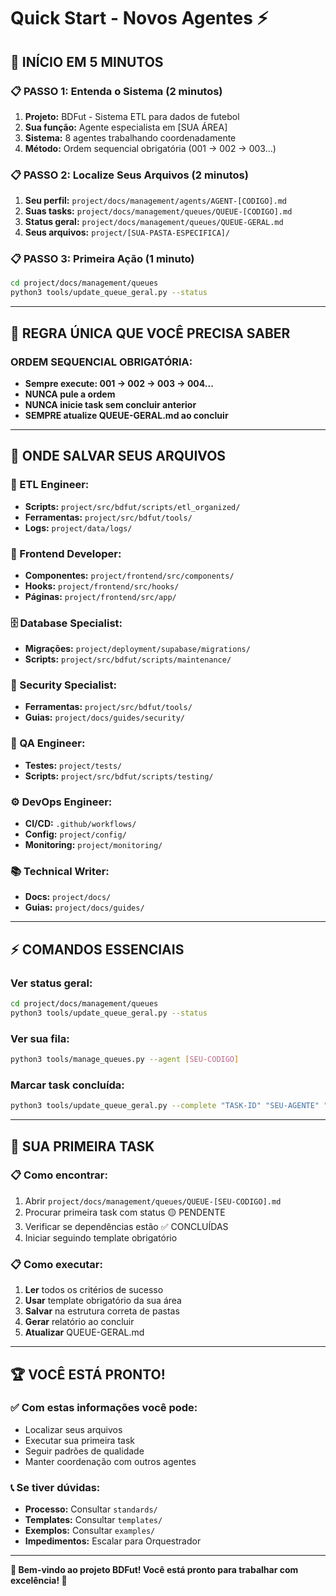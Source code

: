 # Quick Start - Novos Agentes ⚡

## 🚀 **INÍCIO EM 5 MINUTOS**

### **📋 PASSO 1: Entenda o Sistema (2 minutos)**
1. **Projeto:** BDFut - Sistema ETL para dados de futebol
2. **Sua função:** Agente especialista em [SUA ÁREA]
3. **Sistema:** 8 agentes trabalhando coordenadamente
4. **Método:** Ordem sequencial obrigatória (001 → 002 → 003...)

### **📋 PASSO 2: Localize Seus Arquivos (2 minutos)**
1. **Seu perfil:** `project/docs/management/agents/AGENT-[CODIGO].md`
2. **Suas tasks:** `project/docs/management/queues/QUEUE-[CODIGO].md`
3. **Status geral:** `project/docs/management/queues/QUEUE-GERAL.md`
4. **Seus arquivos:** `project/[SUA-PASTA-ESPECIFICA]/`

### **📋 PASSO 3: Primeira Ação (1 minuto)**
```bash
cd project/docs/management/queues
python3 tools/update_queue_geral.py --status
```

---

## 🔢 **REGRA ÚNICA QUE VOCÊ PRECISA SABER**

### **ORDEM SEQUENCIAL OBRIGATÓRIA:**
- **Sempre execute: 001 → 002 → 003 → 004...**
- **NUNCA pule a ordem**
- **NUNCA inicie task sem concluir anterior**
- **SEMPRE atualize QUEUE-GERAL.md ao concluir**

---

## 📁 **ONDE SALVAR SEUS ARQUIVOS**

### **🔧 ETL Engineer:**
- **Scripts:** `project/src/bdfut/scripts/etl_organized/`
- **Ferramentas:** `project/src/bdfut/tools/`
- **Logs:** `project/data/logs/`

### **🎨 Frontend Developer:**
- **Componentes:** `project/frontend/src/components/`
- **Hooks:** `project/frontend/src/hooks/`
- **Páginas:** `project/frontend/src/app/`

### **🗄️ Database Specialist:**
- **Migrações:** `project/deployment/supabase/migrations/`
- **Scripts:** `project/src/bdfut/scripts/maintenance/`

### **🔐 Security Specialist:**
- **Ferramentas:** `project/src/bdfut/tools/`
- **Guias:** `project/docs/guides/security/`

### **🧪 QA Engineer:**
- **Testes:** `project/tests/`
- **Scripts:** `project/src/bdfut/scripts/testing/`

### **⚙️ DevOps Engineer:**
- **CI/CD:** `.github/workflows/`
- **Config:** `project/config/`
- **Monitoring:** `project/monitoring/`

### **📚 Technical Writer:**
- **Docs:** `project/docs/`
- **Guias:** `project/docs/guides/`

---

## ⚡ **COMANDOS ESSENCIAIS**

### **Ver status geral:**
```bash
cd project/docs/management/queues
python3 tools/update_queue_geral.py --status
```

### **Ver sua fila:**
```bash
python3 tools/manage_queues.py --agent [SEU-CODIGO]
```

### **Marcar task concluída:**
```bash
python3 tools/update_queue_geral.py --complete "TASK-ID" "SEU-AGENTE" "Notas"
```

---

## 🎯 **SUA PRIMEIRA TASK**

### **📋 Como encontrar:**
1. Abrir `project/docs/management/queues/QUEUE-[SEU-CODIGO].md`
2. Procurar primeira task com status 🟡 PENDENTE
3. Verificar se dependências estão ✅ CONCLUÍDAS
4. Iniciar seguindo template obrigatório

### **📋 Como executar:**
1. **Ler** todos os critérios de sucesso
2. **Usar** template obrigatório da sua área
3. **Salvar** na estrutura correta de pastas
4. **Gerar** relatório ao concluir
5. **Atualizar** QUEUE-GERAL.md

---

## 🏆 **VOCÊ ESTÁ PRONTO!**

### **✅ Com estas informações você pode:**
- Localizar seus arquivos
- Executar sua primeira task
- Seguir padrões de qualidade
- Manter coordenação com outros agentes

### **📞 Se tiver dúvidas:**
- **Processo:** Consultar `standards/`
- **Templates:** Consultar `templates/`
- **Exemplos:** Consultar `examples/`
- **Impedimentos:** Escalar para Orquestrador

---

**🎯 Bem-vindo ao projeto BDFut! Você está pronto para trabalhar com excelência! 🚀**
